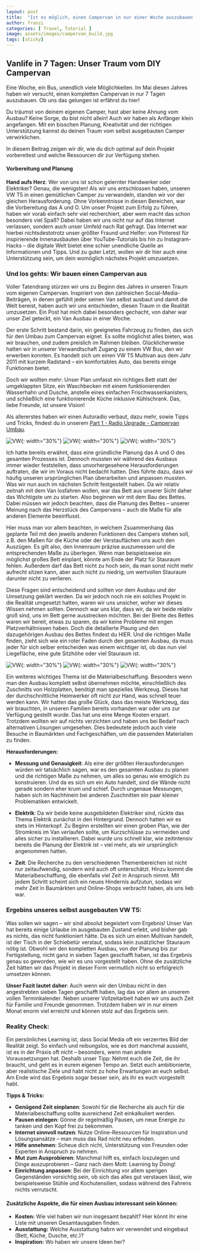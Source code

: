 ```yaml
---
layout: post
title:  "Ist es möglich, einen Campervan in nur einer Woche auszubauen?"
author: franzi
categories: [ Travel, Tutorial ]
image: assets/images/campervan_build.jpg
tags: [sticky]
---
```


## Vanlife in 7 Tagen: Unser Traum vom DIY Campervan 

Eine Woche, ein Bus, unendlich viele Möglichkeiten. Im Mai diesen Jahres haben wir versucht, einen kompletten Campervan in nur 7 Tagen auszubauen. Ob uns das gelungen ist erfährst du hier!

Du träumst von deinem eigenen Camper, hast aber keine Ahnung vom Ausbau? Keine Sorge, du bist nicht allein! Auch wir haben als Anfänger klein angefangen. Mit ein bisschen Planung, Kreativität und der richtigen Unterstützung kannst du deinen Traum vom selbst ausgebauten Camper verwirklichen.

In diesem Beitrag zeigen wir dir, wie du dich optimal auf dein Projekt vorbereitest und welche Ressourcen dir zur Verfügung stehen. 


#### Vorbereitung und Planung 

**Hand aufs Herz**: Wer von uns ist schon gelernter Handwerker oder Elektriker? Genau, die wenigsten! Als wir uns entschlossen haben, unseren VW T5 in einen gemütlichen Camper zu verwandeln, standen wir vor der gleichen Herausforderung. Ohne Vorkenntnisse in diesen Bereichen, war die Vorbereitung das A und O. Um unser Projekt zum Erfolg zu führen, haben wir vorab einfach sehr viel recherchiert, aber wem macht das schon besonders viel Spaß? Dabei haben wir uns nicht nur auf das Internet verlassen, sondern auch unser Umfeld nach Rat gefragt. Das Internet war hierbei nichtsdestotrotz unser größter Fraund und Helfer: von Pinterest für inspirierende Innenausbauten über YouTube-Tutorials bis hin zu Instagram-Hacks – die digitale Welt bietet eine schier unendliche Quelle an Informationen und Tipps. Und zu guter Letzt, wollen wir dir hier auch eine Unterstützung sein, um dein womöglich nächstes Projekt umzusetzen. 


### Und los gehts: Wir bauen einen Campervan aus
Voller Tatendrang stürzen wir uns zu Beginn des Jahres in unseren Traum vom eigenen Campervan. Inspiriert von den zahlreichen Social-Media-Beiträgen, in denen gefühlt jeder seinen Van selbst ausbaut und damit die Welt bereist, haben auch wir uns entschieden, diesen Traum in die Realität umzusetzen. Ein Post hat mich dabei besonders gechacht, von daher war unser Ziel geteckt, ein Van Ausbau in einer Woche. 

Der erste Schritt bestand darin, ein geeignetes Fahrzeug zu finden, das sich für den Umbau zum Campervan eignet. Es sollte möglichst alles bieten, was wir brauchen, und zudem preislich im Rahmen bleiben. Glücklicherweise hatten wir in unserer Verwandtschaft Zugang zu einem VW Bus, den wir erwerben konnten. Es handelt sich um einen VW T5 Multivan aus dem Jahr 2011 mit kurzem Radstand – ein komfortables Auto, das bereits einige Funktionen bietet.

Doch wir wollten mehr: Unser Plan umfasst ein richtiges Bett statt der umgeklappten Sitze, ein Waschbecken mit einem funktionierenden Wasserhahn und Dusche, anstelle eines einfachen Frischwasserkanisters, und schließlich eine funktionierende Küche inklusive Kühlschrank. Das, liebe Freunde, ist unsere Vision!

Als allererstes haben wir einen Autoradio verbaut, dazu mehr, sowie Tipps und Tricks, findest du in unserem <a href="{% post_url 2023-03-31-campervan-part1-radio %}">Part 1 - Radio Upgrade - Campervan Umbau</a>. 



![VW](/assets/images/Ausbau07.jpg){: width="30%"}
![VW](/assets/images/Ausbau06.jpg){: width="30%"}
![VW](/assets/images/Ausbau08.jpg){: width="30%"}


Ich hatte bereits erwähnt, dass eine gründliche Planung das A und O des gesamten Prozesses ist. Dennoch mussten wir während des Ausbaus immer wieder feststellen, dass unvorhergesehene Herausforderungen auftraten, die wir im Voraus nicht bedacht hatten. Dies führte dazu, dass wir häufig unseren ursprünglichen Plan überarbeiten und anpassen mussten. Was wir nun auch im nächsten Schritt festgestellt haben. Da wir relativ zeitnah mit dem Van losfahren wollen, war das Bett aus unserer Sicht daher das Wichtigste um zu starten. Also beginnen wir mit dem Bau des Bettes. Dabei müssen wir jedoch beachten, dass die Planung des Bettes – unserer Meinung nach das Herzstück des Campervans – auch die Maße für alle anderen Elemente beeinflusst.

Hier muss man vor allem beachten, in welchem Zsuammenhang das  geplante Teil mit den jeweils anderen Funktionen des Campers stehen soll, z.B. den Maßen für die Küche oder der Verstauflächen uns auch den Auszügen. Es gilt also, den Innenraum präzise auszumessen und die entsprechenden Maße zu überlegen. Wenn man beispielsweise ein möglichst großes Bett einplant, könnte am Ende der Platz für Stauraum fehlen. Außerdem darf das Bett nicht zu hoch sein, da man sonst nicht mehr aufrecht sitzen kann, aber auch nicht zu niedrig, um wertvollen Stauraum darunter nicht zu verlieren. 

Diese Fragen sind entscheidend und sollten vor dem Ausbau und der Umsetzung geklärt werden. Da wir jedoch noch nie ein solches Projekt in die Realität umgesetzt hatten, waren wir uns unsicher, woher wir dieses Wissen nehmen sollten. Dennoch war uns klar, dass wir, da wir beide relativ groß sind, uns im Bett gerne ausstrecken möchten. Bei der Breite des Bettes waren wir bereit, etwas zu sparen, da wir keine Probleme mit engen Platzverhältnissen haben. Doch die detailierte Plaung und den dazugehörigen Ausbau des Bettes findest du HIER. Und die richtigen Maße finden, zieht sich wie ein roter Faden durch den gesamten Ausbau, da muss jeder für sich selber entscheiden was einem wichtiger ist, ob das nun viel Liegefläche, eine gute Sitzhöhe oder viel Stauraum ist. 


![VW](/assets/images/Ausbau02.jpg){: width="30%"}
![VW](/assets/images/Ausbau03.jpg){: width="30%"}
![VW](/assets/images/Ausbau04.jpg){: width="30%"}



Ein weiteres wichtiges Thema ist die Materialbeschaffung. Besonders wenn man den Ausbau komplett selbst übernehmen möchte, einschließlich des Zuschnitts von Holzplatten, benötigt man spezielles Werkzeug. Dieses hat der durchschnittliche Heimwerker oft nicht zur Hand, was schnell teuer werden kann. Wir hatten das große Glück, dass das meiste Werkzeug, das wir brauchten, in unseren Familien bereits vorhanden war oder uns zur Verfügung gestellt wurde. Das hat uns eine Menge Kosten erspart. Trotzdem wollten wir auf nichts verzichten und haben uns bei Bedarf nach alternativen Lösungen umgesehen. Dies bedeutete jedoch auch viele Besuche in Baumärkten und Fachgeschäften, um die passenden Materialien zu finden.


**Herausforderungen:** 
* **Messung und Genauigkeit**: Als eine der größten Herausforderungen würden wir tatsächlich sagen, war es den gesamten Ausbau zu planen und die richtigen Maße zu nehmen, um alles so genau wie emöglich zu konstruieren. Und da es sich um ein Auto handelt, sind die Wände nicht gerade sondern eher krum und schief. Durch ungenaue Messungen, haben sich im Nachhinein bei anderen Zuschnitten ein paar kleiner Problematiken entwickelt. 

* **Elektrik**: Da wir beide keine ausgebildeten Elektriker sind, rückte das Thema Elektrik zunächst in den Hintergrund. Dennoch hatten wir es stets im Hinterkopf. Zu Beginn erstellten wir einen groben Plan, wie der Stromkreis im Van verlaufen sollte, um Kurzschlüsse zu vermeiden und alles sicher zu installieren. Dabei wurde uns schnell klar, wie zeitintensiv bereits die Planung der Elektrik ist – viel mehr, als wir ursprünglich angenommen hatten. 


* **Zeit**: Die Recherche zu den verschiedenen Themenbereichen ist nicht nur zeitaufwendig, sondern wird auch oft unterschätzt. Hinzu kommt die Materialbeschaffung, die ebenfalls viel Zeit in Anspruch nimmt. Mit jedem Schritt scheint sich ein neues Hindernis aufzutun, sodass wir mehr Zeit in Baumärkten und Online-Shops verbracht haben, als uns lieb war.
 

### Ergebins unseres selbst ausgebauten VW T5: 
Was sollen wir sagen – wir sind absolut begeistert vom Ergebnis! Unser Van hat bereits einige Urlaube im ausgebauten Zustand erlebt, und bisher gab es nichts, das nicht funktioniert hätte. Da es sich um einen Multivan handelt, ist der Tisch in der Schiebetür verstaut, sodass kein zusätzlicher Stauraum nötig ist. Obwohl wir den kompletten Ausbau, von der Planung bis zur Fertigstellung, nicht ganz in sieben Tagen geschafft haben, ist das Ergebnis genau so geworden, wie wir es uns vorgestellt haben. Ohne die zusätzliche Zeit hätten wir das Projekt in dieser Form vermutlich nicht so erfolgreich umsetzen können.

**Unser Fazit lautet daher**: Auch wenn wir den Umbau nicht in den angestrebten sieben Tagen geschafft haben, lag das vor allem an unserem vollen Terminkalender. Neben unserer Vollzeitarbeit haben wir uns auch Zeit für Familie und Freunde genommen. Trotzdem haben wir in nur einem Monat enorm viel erreicht und können stolz auf das Ergebnis sein.


### Reality Check:
Ein persönliches Learning ist, dass Social Media oft ein verzerrtes Bild der Realität zeigt. So einfach und reibungslos, wie es dort manchmal aussieht, ist es in der Praxis oft nicht – besonders, wenn man andere Voraussetzungen hat. Deshalb unser Tipp: Nehmt euch die Zeit, die ihr braucht, und geht es in eurem eigenen Tempo an. Setzt euch ambitionierte, aber realistische Ziele und habt nicht zu hohe Erwartungen an euch selbst. Am Ende wird das Ergebnis sogar besser sein, als ihr es euch vorgestellt habt.


**Tipps & Tricks:** 
* **Genügend Zeit einplanen**: Sowohl für die Recherche als auch für die Materialbeschaffung sollte ausreichend Zeit einkalkuliert werden.
* **Pausen einlegen**: Gönne dir regelmäßig Pausen, um neue Energie zu tanken und den Kopf frei zu bekommen.
* **Internet sinnvoll nutzen**: Nutze Online-Ressourcen für Inspiration und Lösungsansätze – man muss das Rad nicht neu erfinden.
* **Hilfe annehmen**: Scheue dich nicht, Unterstützung von Freunden oder Experten in Anspruch zu nehmen.
* **Mut zum Ausprobieren**: Manchmal hilft es, einfach loszulegen und Dinge auszuprobieren – Ganz nach dem Mott: Learning by Doing!
* **Einrichtung anpassen**: Bei der Einrichtung vor allem sperigen Gegenständen vorsichtig sein, ob sich das alles gut verstauen lässt, wie beispielsweise Stühle und Kochutensilien, sodass während des Fahrens nichts verrutscht. 


#### Zusätzliche Aspekte, die für einen Ausbau interessant sein können:

* **Kosten:** Wie viel haben wir nun insgesamt bezahlt? 
Hier könnt ihr eine Liste mit unseren Gesamtausgaben finden. 
* **Ausstattung:** Welche Ausstattung habrn wir verwendet und eingebaut (Bett, Küche, Dusche, etc.)?
* **Inspiration:** Wo haben wir unsere Ideen her? 


